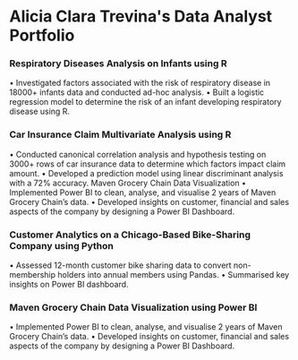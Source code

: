# Alicia Clara Trevina's Data Analyst Portfolio 

### Respiratory Diseases Analysis on Infants using R 
• Investigated factors associated with the risk of respiratory disease in 18000+ infants data and conducted ad-hoc analysis.
• Built a logistic regression model to determine the risk of an infant developing respiratory disease using R.

### Car Insurance Claim Multivariate Analysis using R 
• Conducted canonical correlation analysis and hypothesis testing on 3000+ rows of car insurance data to determine which factors impact claim amount.
• Developed a prediction model using linear discriminant analysis with a 72% accuracy.
Maven Grocery Chain Data Visualization
• Implemented Power BI to clean, analyse, and visualise 2 years of Maven Grocery Chain’s data.
• Developed insights on customer, financial and sales aspects of the company by designing a Power BI Dashboard.

### Customer Analytics on a Chicago-Based Bike-Sharing Company using Python  
• Assessed 12-month customer bike sharing data to convert non-membership holders into annual members using Pandas.
• Summarised key insights on Power BI dashboard.

### Maven Grocery Chain Data Visualization using Power BI 
• Implemented Power BI to clean, analyse, and visualise 2 years of Maven Grocery Chain’s data.
• Developed insights on customer, financial and sales aspects of the company by designing a Power BI Dashboard.
